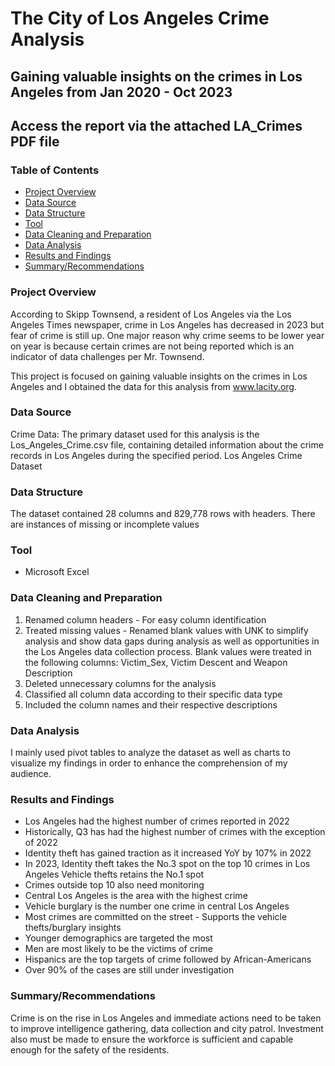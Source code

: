 # The City of Los Angeles Crime Analysis
## Gaining valuable insights on the crimes in Los Angeles from Jan 2020 - Oct 2023
## Access the report via the attached LA_Crimes PDF file

### Table of Contents
- [Project Overview](project-overview)
- [Data Source](data-source)
- [Data Structure](data-structure)
- [Tool](tool)
- [Data Cleaning and Preparation](data-cleaning-and-preparation)
- [Data Analysis](data-analysis)
- [Results and Findings](results-and-findings)
- [Summary/Recommendations](summary/recommendations)
  

### Project Overview
According to Skipp Townsend, a resident of Los Angeles via the Los Angeles Times newspaper, crime in Los Angeles has decreased in 2023 but fear of crime is still up.
One major reason why crime seems to be lower year on year is because certain crimes are not being reported which is an indicator of data challenges per Mr. Townsend.

This project is focused on gaining valuable insights on the crimes in Los Angeles and I obtained the data for this analysis from www.lacity.org.

### Data Source

Crime Data: The primary dataset used for this analysis is the Los_Angeles_Crime.csv file, containing detailed information about the crime records in Los Angeles during the specified period.
Los Angeles Crime Dataset

### Data Structure

The dataset contained 28 columns and 829,778 rows with headers. There are instances of missing or incomplete values

### Tool

- Microsoft Excel

### Data Cleaning and Preparation
1. Renamed column headers - For easy column identification
2. Treated missing values - Renamed blank values with UNK to simplify analysis and show data gaps during analysis as well as opportunities in the Los Angeles data collection process.
   Blank values were treated in the following columns: Victim_Sex, Victim Descent and Weapon Description
3. Deleted unnecessary columns for the analysis
4. Classified all column data according to their specific data type
5. Included the column names and their respective descriptions

### Data Analysis
I mainly used pivot tables to analyze the dataset as well as charts to visualize my findings in order to enhance the comprehension of my audience.

### Results and Findings
- Los Angeles had the highest number of crimes reported in 2022
- Historically, Q3 has had the highest number of crimes with the exception of 2022
- Identity theft has gained traction as it increased YoY by 107% in 2022
- In 2023, Identity theft takes the No.3 spot on the top 10 crimes in Los Angeles Vehicle thefts retains the No.1 spot
- Crimes outside top 10 also need monitoring
- Central Los Angeles is the area with the highest crime
- Vehicle burglary is the number one crime in central Los Angeles
- Most crimes are committed on the street - Supports the vehicle thefts/burglary insights
- Younger demographics are targeted the most
- Men are most likely to be the victims of crime
- Hispanics are the top targets of crime followed by African-Americans
- Over 90% of the cases are still under investigation

### Summary/Recommendations
Crime is on the rise in Los Angeles and immediate actions need to be taken to improve intelligence gathering, data collection and city patrol.
Investment also must be made to ensure the workforce is sufficient and capable enough for the safety of the residents.

